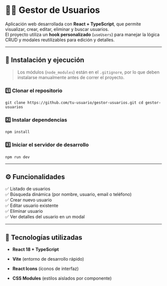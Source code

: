 # 🧑‍💼 Gestor de Usuarios

Aplicación web desarrollada con **React + TypeScript**, que permite visualizar, crear, editar, eliminar y buscar usuarios.  
El proyecto utiliza un **hook personalizado** (`useUsers`) para manejar la lógica CRUD y modales reutilizables para edición y detalles.

---

## 🚀 Instalación y ejecución

> Los módulos (`node_modules`) están en el `.gitignore`, por lo que deben instalarse manualmente antes de correr el proyecto.

### 1️⃣ Clonar el repositorio

`git clone https://github.com/tu-usuario/gestor-usuarios.git cd gestor-usuarios`

### 2️⃣ Instalar dependencias

`npm install`

### 3️⃣ Iniciar el servidor de desarrollo

`npm run dev`

---

## ⚙️ Funcionalidades

✅ Listado de usuarios  
✅ Búsqueda dinámica (por nombre, usuario, email o teléfono)  
✅ Crear nuevo usuario  
✅ Editar usuario existente  
✅ Eliminar usuario  
✅ Ver detalles del usuario en un modal

---

## 🧠 Tecnologías utilizadas

- **React 18 + TypeScript**
    
- **Vite** (entorno de desarrollo rápido)
    
- **React Icons** (íconos de interfaz)
    
- **CSS Modules** (estilos aislados por componente)
